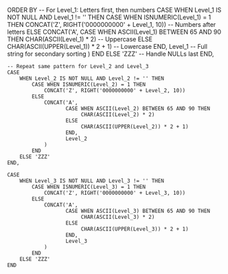 ORDER BY
    -- For Level_1: Letters first, then numbers
    CASE 
        WHEN Level_1 IS NOT NULL AND Level_1 != '' THEN
            CASE WHEN ISNUMERIC(Level_1) = 1 THEN 
                CONCAT('Z', RIGHT('0000000000' + Level_1, 10)) -- Numbers after letters
            ELSE 
                CONCAT('A', 
                       CASE WHEN ASCII(Level_1) BETWEEN 65 AND 90 THEN 
                            CHAR(ASCII(Level_1) * 2) -- Uppercase
                       ELSE 
                            CHAR(ASCII(UPPER(Level_1)) * 2 + 1) -- Lowercase
                       END,
                       Level_1 -- Full string for secondary sorting
                )
            END
        ELSE 'ZZZ' -- Handle NULLs last
    END,
    
    -- Repeat same pattern for Level_2 and Level_3
    CASE 
        WHEN Level_2 IS NOT NULL AND Level_2 != '' THEN
            CASE WHEN ISNUMERIC(Level_2) = 1 THEN 
                CONCAT('Z', RIGHT('0000000000' + Level_2, 10))
            ELSE 
                CONCAT('A', 
                       CASE WHEN ASCII(Level_2) BETWEEN 65 AND 90 THEN 
                            CHAR(ASCII(Level_2) * 2)
                       ELSE 
                            CHAR(ASCII(UPPER(Level_2)) * 2 + 1)
                       END,
                       Level_2
                )
            END
        ELSE 'ZZZ'
    END,
    
    CASE 
        WHEN Level_3 IS NOT NULL AND Level_3 != '' THEN
            CASE WHEN ISNUMERIC(Level_3) = 1 THEN 
                CONCAT('Z', RIGHT('0000000000' + Level_3, 10))
            ELSE 
                CONCAT('A', 
                       CASE WHEN ASCII(Level_3) BETWEEN 65 AND 90 THEN 
                            CHAR(ASCII(Level_3) * 2)
                       ELSE 
                            CHAR(ASCII(UPPER(Level_3)) * 2 + 1)
                       END,
                       Level_3
                )
            END
        ELSE 'ZZZ'
    END
